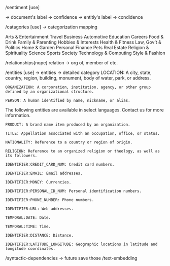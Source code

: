 /sentiment [use]

-> document's label -> confidence 
-> entitiy's label -> condidence


/catagories [use]
-> categorization mapping

Arts & Entertainment 	Travel
Business 	Automotive
Education 	Careers
Food & Drink 	Family & Parenting
Hobbies & Interests 	Health & Fitness
Law, Gov’t & Politics 	Home & Garden
Personal Finance 	Pets
Real Estate 	Religion & Spirituality
Science 	Sports
Society 	Technology & Computing
Style & Fashion 	


/relationships[nope]
relation -> org of, member of etc.


/entities [use]
-> entities -> detailed category
    LOCATION: A city, state, country, region, building, monument, body of water, park, or address.

    ORGANIZATION: A corporation, institution, agency, or other group defined by an organizational structure.

    PERSON: A human identified by name, nickname, or alias.

The following entities are available in select languages. Contact us for more information.

    PRODUCT: A brand name item produced by an organization.

    TITLE: Appellation associated with an occupation, office, or status.

    NATIONALITY: Reference to a country or region of origin.

    RELIGION: Reference to an organized religion or theology, as well as its followers.

    IDENTIFIER:CREDIT_CARD_NUM: Credit card numbers.

    IDENTIFIER:EMAIL: Email addresses.

    IDENTIFIER:MONEY: Currencies.

    IDENTIFIER:PERSONAL_ID_NUM: Personal identification numbers.

    IDENTIFIER:PHONE_NUMBER: Phone numbers.

    IDENTIFIER:URL: Web addresses.

    TEMPORAL:DATE: Date.

    TEMPORAL:TIME: Time.

    IDENTIFIER:DISTANCE: Distance.

    IDENTIFIER:LATITUDE_LONGITUDE: Geographic locations in latitude and longitude coordinates.


/syntactic-dependencies
-> future save those
/text-embedding